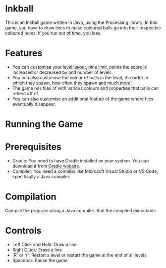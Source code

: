 # Inkball
This is an Inkball game written in Java, using the Processing library. In this game, you have to draw lines to make coloured balls go into their respective coloured holes. If you run out of time, you lose.

# Features

- You can customise your level layout, time limit, points the score is increased or decreased by and number of levels.
- You can also customise the colour of balls in the level, the order in which they spawn, how often they spawn and much more!
- The game has tiles of with various colours and properties that balls can reflect off of.
- You can also customise an additional feature of the game where tiles eventually disappear.

# Running the Game

# Prerequisites
- Gradle: You need to have Gradle installed on your system. You can download it from [Gradle website](https://gradle.org/).
- Compiler: You need a compiler like Microsoft Visual Studio or VS Code, specifically a Java compiler.

# Compilation
Compile the program using a Java compiler. Run the compiled executable.

# Controls
- Left Click and Hold: Draw a line
- Right CLick: Erase a line
- 'R' or 'r': Restart a level or restart the game at the end of all levels
- Spacebar: Pause the game
